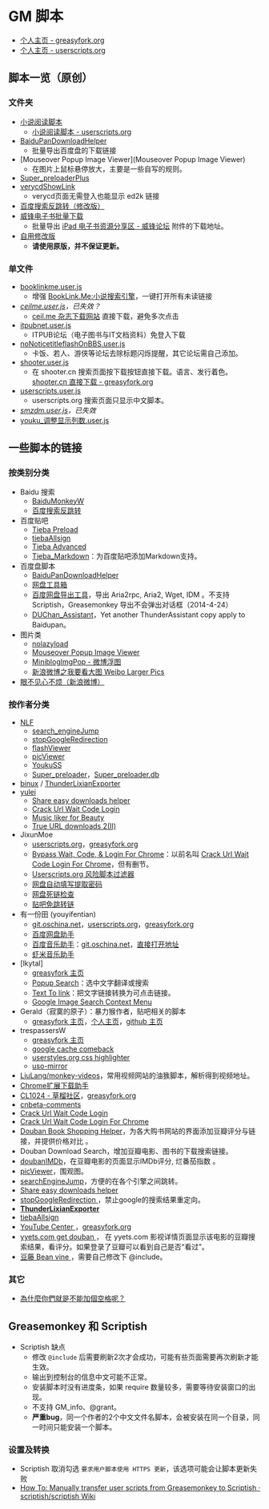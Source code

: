 GM 脚本
========

- [个人主页 - greasyfork.org][0]
- [个人主页 - userscripts.org][1]

脚本一览（原创）
---------------

### 文件夹

- [小说阅读脚本](MyNovelReader)
    - [小说阅读脚本 - userscripts.org][2]
- [BaiduPanDownloadHelper](BaiduPanDownloadHelper)
    - 批量导出百度盘的下载链接
- [Mouseover Popup Image Viewer](Mouseover Popup Image Viewer)
    - 在图片上鼠标悬停放大，主要是一些自写的规则。
- [Super_preloaderPlus](Super_preloaderPlus)
- [verycdShowLink](verycdShowLink)
    - verycd页面无需登入也能显示 ed2k 链接
- [百度搜索反跳转（修改版）](百度搜索反跳转（修改版）)
- [威锋电子书批量下载](威锋电子书批量下载)
    - 批量导出 [iPad 电子书资源分享区 - 威锋论坛][] 附件的下载地址。
- [自用修改版](自用修改版)
    - **请使用原版，并不保证更新。**

### 单文件

- [booklinkme.user.js](booklinkme.user.js)
    - 增强 [BookLink.Me:小说搜索引擎][]，一键打开所有未读链接
- *[ceilme.user.js](ceilme.user.js)，已失效？*
    - [ceil.me 杂志下载网站][3] 直接下载，避免多次点击
- [itpubnet.user.js](itpubnet.user.js)
    - ITPUB论坛（电子图书与IT文档资料）免登入下载
- [noNoticetitleflashOnBBS.user.js](noNoticetitleflashOnBBS.user.js)
    - 卡饭、若人、游侠等论坛去除标题闪烁提醒，其它论坛需自己添加。
- [shooter.user.js](shooter.user.js)
    - 在 shooter.cn 搜索页面按下载按钮直接下载。语言、发行着色。[shooter.cn 直接下载 - greasyfork.org][4]
- [userscripts.user.js](userscripts.user.js)
    - userscripts.org 搜索页面只显示中文脚本。
- *[smzdm.user.js](smzdm.user.js)，已失效*
- [youku_调整显示列数.user.js](youku_调整显示列数.user.js)


一些脚本的链接
-------------

### 按类别分类

- Baidu 搜索
    - [BaiduMonkeyW][5]
    - [百度搜索反跳转][6]
- 百度贴吧
    - [Tieba Preload][7]
    - [tiebaAllsign][8]
    - [Tieba Advanced][9]
    - [Tieba_Markdown][10]：为百度贴吧添加Markdown支持。
- 百度盘脚本
    - [BaiduPanDownloadHelper][11]
    - [网盘工具箱][12]
    - [百度网盘导出工具][13]，导出 Aria2rpc, Aria2, Wget, IDM 。不支持 Scriptish，Greasemonkey 导出不会弹出对话框（2014-4-24）
    - [DUChan_Assistant][14]，Yet another ThunderAssistant copy apply to Baidupan。
- 图片类
    - [nolazyload][15]
    - [Mouseover Popup Image Viewer][16]
    - [MiniblogImgPop - 微博浮图][17]
    - [新浪微博之我要看大图 Weibo Larger Pics][18]
- [眼不见心不烦（新浪微博）][19]

### 按作者分类

- [NLF][20]
	- [search_engineJump][21]
	- [stopGoogleRedirection][22]
    - [flashViewer][23]
    - [picViewer][24]
    - [YoukuSS][25]
    - [Super_preloader][26]，[Super_preloader.db][27]
- [binux][28] / [ThunderLixianExporter][29]
- [yulei][30]
    - [Share easy downloads helper][31]
    - [Crack Url Wait Code Login][32]
    - [Music liker for Beauty][33]
    - [True URL downloads 2(Ⅱ)][34]
- JixunMoe
	- [userscripts.org][35]，[greasyfork.org][36]
	- [Bypass Wait, Code, & Login For Chrome][37]：以前名叫 [Crack Url Wait Code Login For Chrome][38]，但有删节。
    - [Userscripts.org 风险脚本过滤器][39]
    - [网盘自动填写提取密码][40]
    - [网盘死链检查][41]
    - [贴吧免跳转链][42]
- 有一份田 (youyifentian)
	- [git.oschina.net][43]，[userscripts.org][44]，[greasyfork.org][45]
	- [百度网盘助手][46]
	- [百度音乐助手][47]：[git.oschina.net][48]，[直接打开地址][49]
	- [虾米音乐助手][50]
- [lkytal]
	- [greasyfork 主页][51]
	- [Popup Search][52]：选中文字翻译或搜索
	- [Text To link][53]：把文字链接转换为可点击链接。
	- [Google Image Search Context Menu][54]
- Gerald（寂寞的原子）：暴力猴作者，贴吧相关的脚本
	- [greasyfork 主页][55]，[个人主页][56]，[github 主页][57]
- trespassersW
	- [greasyfork 主页][58]
	- [google cache comeback][59]
	- [userstyles.org css highlighter][60]
	- [uso-mirror][61]
- [LiuLang/monkey-videos][62]，常用视频网站的油㺅脚本，解析得到视频地址。
- [Chrome扩展下载助手][63]
- [CL1024 - 草榴社区][64]，[greasyfork.org][65]
- [cnbeta-comments][66]
- [Crack Url Wait Code Login][67]
- [Crack Url Wait Code Login For Chrome][68]
- [Douban Book Shopping Helper][69]，为各大购书网站的界面添加豆瓣评分与链接，并提供价格对比 。
- Douban Download Search，增加豆瓣电影、图书的下载搜索链接。
- [doubanIMDb][70]，在豆瓣电影的页面显示IMDb评分, 烂番茄指数 。
- [picViewer][71]，围观图。
- [searchEngineJump][72]，方便的在各个引擎之间跳转。
- [Share easy downloads helper ][73]
- [stopGoogleRedirection ][74]，禁止google的搜索结果重定向。
- **[ThunderLixianExporter][75]**
- [tiebaAllsign][76]
- [YouTube Center ][77]，[greasyfork.org][78]
- [yyets.com get douban ][79]， 在 yyets.com 影视详情页面显示该电影的豆瓣搜索结果，看评分。如果登录了豆瓣可以看到自己是否“看过”。
- [豆藤 Bean vine ][80]，需要自己修改下 @include。

### 其它

- [為什麼你們就是不能加個空格呢？][81]


Greasemonkey 和 Scriptish
-------------------------

- Scriptish 缺点
	- 修改 `@include` 后需要刷新2次才会成功，可能有些页面需要再次刷新才能生效。
	- 输出到控制台的信息中文可能不正常。
	- 安装脚本时没有进度条，如果 require 数量较多，需要等待安装窗口的出现。
	- 不支持 GM_info、@grant。
	- **严重bug**，同一个作者的2个中文文件名脚本，会被安装在同一个目录，同一时间只能安装一个脚本。

### 设置及转换

- Scriptish 取消勾选 `要求用户脚本使用 HTTPS 更新`，该选项可能会让脚本更新失败
- [How To: Manually transfer user scripts from Greasemonkey to Scriptish · scriptish/scriptish Wiki][82]


[BookLink.Me:小说搜索引擎]: http://booklink.me/
[iPad 电子书资源分享区 - 威锋论坛]: http://bbs.feng.com/thread-htm-fid-224.html

[0]: https://greasyfork.org/users/145-ywzhaiqi
[1]: http://userscripts.org:8080/users/138842/scripts
[2]: http://userscripts.org:8080/scripts/show/165951
[3]: http://www.ceil.me/
[4]: https://greasyfork.org/scripts/304
[5]: http://userscripts.org/scripts/show/131861
[6]: http://userscripts.org/scripts/show/161812
[7]: http://userscripts.org/scripts/show/423917
[8]: http://userscripts.org/scripts/show/141939
[9]: http://userscripts.org/scripts/show/152918
[10]: https://greasyfork.org/scripts/1921-tieba-markdown
[11]: http://userscripts.org:8080/scripts/show/162138
[12]: http://userscripts.org:8080/scripts/show/159911
[13]: http://userscripts.org:8080/scripts/show/178301
[14]: http://userscripts.org:8080/scripts/show/141767
[15]: http://userscripts.org/scripts/show/151249
[16]: http://userscripts.org/scripts/show/109262
[17]: http://userscripts.org/scripts/show/83994
[18]: http://userscripts.org/scripts/show/173273
[19]: https://greasyfork.org/scripts/1708-%E7%9C%BC%E4%B8%8D%E8%A7%81%E5%BF%83%E4%B8%8D%E7%83%A6-%E6%96%B0%E6%B5%AA%E5%BE%AE%E5%8D%9A/
[20]: http://userscripts.org:8080/users/202260/scripts
[21]: http://userscripts.org:8080/scripts/show/84970
[22]: http://userscripts.org:8080/scripts/show/186798
[23]: http://userscripts.org:8080/scripts/show/187351
[24]: http://userscripts.org:8080/scripts/show/105741
[25]: http://userscripts.org:8080/scripts/show/84972
[26]: http://userscripts.org:8080/scripts/show/84937
[27]: http://userscripts.org:8080/scripts/show/93080
[28]: https://github.com/binux
[29]: https://github.com/binux/ThunderLixianExporter
[30]: http://userscripts.org:8080/users/494707/scripts
[31]: http://userscripts.org:8080/scripts/show/155175
[32]: http://userscripts.org:8080/scripts/show/153190
[33]: http://userscripts.org:8080/scripts/show/161719
[34]: http://userscripts.org:8080/scripts/show/157556
[35]: http://userscripts.org:8080/users/474953/scripts
[36]: https://greasyfork.org/users/44-jixunmoe
[37]: https://greasyfork.org/scripts/125-bypass-wait-code-login-for-chrome
[38]: http://userscripts.org:8080/scripts/show/157621
[39]: http://userscripts.org:8080/scripts/show/164600
[40]: https://greasyfork.org/scripts/1002-%E7%BD%91%E7%9B%98%E8%87%AA%E5%8A%A8%E5%A1%AB%E5%86%99%E6%8F%90%E5%8F%96%E5%AF%86%E7%A0%81
[41]: https://greasyfork.org/scripts/1262-%E7%BD%91%E7%9B%98%E6%AD%BB%E9%93%BE%E6%A3%80%E6%9F%A5
[42]: https://greasyfork.org/scripts/126-%E8%B4%B4%E5%90%A7%E5%85%8D%E8%B7%B3%E8%BD%AC%E9%93%BE
[43]: http://git.oschina.net/youyifentian
[44]: http://userscripts.org:8080/users/528225/scripts
[45]: https://greasyfork.org/users/297-%E6%9C%89%E4%B8%80%E4%BB%BD%E7%94%B0
[46]: https://greasyfork.org/scripts/986-%E7%99%BE%E5%BA%A6%E7%BD%91%E7%9B%98%E5%8A%A9%E6%89%8B
[47]: https://greasyfork.org/scripts/483-%E7%99%BE%E5%BA%A6%E9%9F%B3%E4%B9%90%E5%8A%A9%E6%89%8B
[48]: http://git.oschina.net/youyifentian/script_baidumusic
[49]: http://git.oschina.net/youyifentian/script_baidumusic/raw/master/baidumusicscript.js
[50]: https://greasyfork.org/scripts/987-%E8%99%BE%E7%B1%B3%E9%9F%B3%E4%B9%90%E5%8A%A9%E6%89%8B
[51]: https://greasyfork.org/users/152-lkytal
[52]: https://greasyfork.org/scripts/340-popup-search
[53]: https://greasyfork.org/scripts/342-text-to-link
[54]: https://greasyfork.org/scripts/344-google-image-search-context-menu
[55]: https://greasyfork.org/users/48-gerald
[56]: http://geraldl.ml/
[57]: https://github.com/gera2ld
[58]: https://greasyfork.org/users/5-trespassersw
[59]: https://greasyfork.org/scripts/725-google-cache-comeback
[60]: https://greasyfork.org/scripts/41-userstyles-org-css-highlighter
[61]: https://greasyfork.org/scripts/2222-uso-mirror
[62]: https://github.com/LiuLang/monkey-videos
[63]: http://userscripts.org:8080/scripts/show/156472
[64]: http://userscripts.org:8080/scripts/show/151695
[65]: https://greasyfork.org/scripts/1983-cl1024
[66]: http://userscripts.org:8080/scripts/show/152818
[67]: http://userscripts.org:8080/scripts/show/153190
[68]: http://userscripts.org:8080/scripts/show/157621
[69]: http://userscripts.org:8080/scripts/show/172327
[70]: http://userscripts.org:8080/scripts/show/103552
[71]: http://userscripts.org:8080/scripts/show/105741
[72]: http://userscripts.org:8080/scripts/show/84970
[73]: http://userscripts.org:8080/scripts/show/155175
[74]: http://userscripts.org:8080/scripts/show/186798
[75]: http://binux.github.io/ThunderLixianExporter/
[76]: https://greasyfork.org/scripts/152-tiebaallsign
[77]: http://userscripts.org:8080/scripts/show/114002
[78]: https://greasyfork.org/scripts/943-youtube-center
[79]: http://userscripts.org:8080/scripts/show/131503
[80]: http://userscripts.org:8080/scripts/show/49911
[81]: https://greasyfork.org/scripts/2185-%E7%82%BA%E4%BB%80%E9%BA%BC%E4%BD%A0%E5%80%91%E5%B0%B1%E6%98%AF%E4%B8%8D%E8%83%BD%E5%8A%A0%E5%80%8B%E7%A9%BA%E6%A0%BC%E5%91%A2
[82]: https://github.com/scriptish/scriptish/wiki/How-To%3A--Manually-transfer-user-scripts-from-Greasemonkey-to-Scriptish
